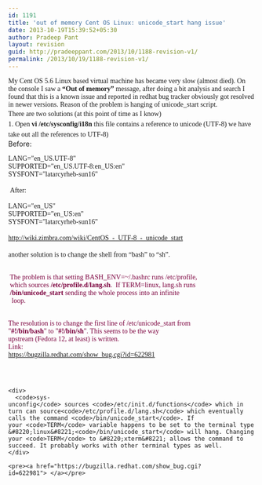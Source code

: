 ```yaml
---
id: 1191
title: 'out of memory Cent OS Linux: unicode_start hang issue'
date: 2013-10-19T15:39:52+05:30
author: Pradeep Pant
layout: revision
guid: http://pradeeppant.com/2013/10/1188-revision-v1/
permalink: /2013/10/19/1188-revision-v1/
---
```

<div>
  <span style="font-family: Verdana;">My Cent OS 5.6 Linux based virtual machine has became very slow (almost died). On the console I saw a <strong>&#8220;Out of memory&#8221;</strong> message, after doing a bit analysis and search I found that this is a known issue and reported in redhat bug tracker obviously got resolved in newer versions. Reason of the problem is hanging of unicode_start script.</span>
</div>

<div>
</div>

<div>
  <span style="font-family: Verdana; line-height: 1.5;">There are two solutions (at this point of time as I know)</span>
</div>

<div>
  <span style="font-family: Verdana; line-height: 1.5;">1. Open <strong>vi</strong></span><span style="font-family: Verdana; line-height: 1.5;"> </span><b style="font-family: Verdana; line-height: 1.5;">/etc/sysconfig/i18n</b><span style="font-family: Verdana;"><span style="line-height: 1.5;"> this file contains a reference to unicode (UTF-8) we have take out all the </span>references<span style="line-height: 1.5;"> to UTF-8)</span></span>
</div>

<div>
  Before:
</div>

<div>
  <div>
    <pre><span style="font-family: Verdana;">LANG="en_US.UTF-8"
SUPPORTED="en_US.UTF-8:en_US:en"
SYSFONT="latarcyrheb-sun16"
</span></pre>
  </div>
  
  <div>
    <span style="font-family: Verdana; line-height: 1.5;"> After:</span>
  </div>
  
  <div>
    <pre><span style="font-family: Verdana;">LANG="en_US" 
SUPPORTED="en_US:en" 
SYSFONT="latarcyrheb-sun16" 
</span></pre>
  </div>
  
  <div>
    <a style="line-height: 1.5;" href="http://wiki.zimbra.com/wiki/CentOS_-_UTF-8_-_unicode_start"><span style="font-family: Verdana;">http://wiki.zimbra.com/wiki/CentOS_-_UTF-8_-_unicode_start</span></a>
  </div>
  
  <div>
    <span style="font-family: Verdana;"> </span>
  </div>
  
  <div>
    <span style="font-family: Verdana;">another solution is to change the shell from &#8220;bash&#8221; to &#8220;sh&#8221;. </span>
  </div>
  
  <div>
    <span style="font-family: Verdana;"> </span>
  </div>
  
  <div>
    <pre><span style="color: #7b003d; font-family: Verdana;"> The problem is that setting BASH_ENV=~/.bashrc runs /etc/profile,
 which sources <b>/etc/profile.d/lang.sh</b>.  If TERM=linux, lang.sh runs
 <b>/bin/unicode_start</b> sending the whole process into an infinite
  loop.

 The resolution is to change the first line of /etc/unicode_start
 from "<b>#!/bin/bash</b>" to "<b>#!/bin/sh</b>".  This seems to be the way
 upstream (Fedora 12, at least) is written.</span>
<span style="color: #7b003d; font-family: Verdana;">Link: </span><a href="https://bugzilla.redhat.com/show_bug.cgi?id=622981">https://bugzilla.redhat.com/show_bug.cgi?id=622981

</a></pre>
    
    <div>
      <code>sys-unconfig</code> sources <code>/etc/init.d/functions</code> which in turn can source<code>/etc/profile.d/lang.sh</code> which eventually calls the command <code>/bin/unicode_start</code>. If your <code>TERM</code> variable happens to be set to the terminal type &#8220;linux&#8221;<code>/bin/unicode_start</code> will hang. Changing your <code>TERM</code> to &#8220;xterm&#8221; allows the command to succeed. It probably works with other terminal types as well.
    </div>
    
    <pre><a href="https://bugzilla.redhat.com/show_bug.cgi?id=622981"> </a></pre>
  </div>
</div>